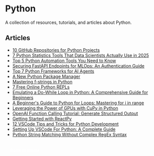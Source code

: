 # Python

A collection of resources, tutorials, and articles about Python.

## Articles

- [10 GitHub Repositories for Python Projects](https://www.kdnuggets.com/10-github-repositories-for-python-projects)
- [7 Python Statistics Tools That Data Scientists Actually Use in 2025](https://www.kdnuggets.com/7-python-statistics-tools-that-data-scientists-actually-use-in-2025)
- [Top 5 Python Automation Tools You Need to Know](https://www.kdnuggets.com/top-5-python-automation-tools-you-need-to-know)
- [Securing FastAPI Endpoints for MLOps: An Authentication Guide](https://machinelearningmastery.com/securing-fastapi-endpoints-for-mlops-an-authentication-guide/)
- [Top 7 Python Frameworks for AI Agents](https://www.kdnuggets.com/top-7-python-frameworks-for-ai-agents)
- [A New Python Package Manager](https://www.kdnuggets.com/new-python-package-manager) 
- [Mastering f-strings in Python](https://www.kdnuggets.com/mastering-f-strings-in-python)
- [7 Free Online Python REPLs](https://www.kdnuggets.com/7-free-online-python-repls) 
- [Emulating a Do-While Loop in Python: A Comprehensive Guide for Beginners](https://www.datacamp.com/tutorial/do-while-loop-python)
- [A Beginner's Guide to Python for Loops: Mastering for i in range](https://www.datacamp.com/tutorial/python-for-i-in-range) 
- [Leveraging the Power of GPUs with CuPy in Python](https://www.kdnuggets.com/leveraging-the-power-of-gpus-with-cupy-in-python)
- [OpenAI Function Calling Tutorial: Generate Structured Output](https://www.datacamp.com/tutorial/open-ai-function-calling-tutorial) 
- [Getting Started with ReactPy](https://www.kdnuggets.com/2023/06/getting-started-reactpy.html)
- [12 VSCode Tips and Tricks for Python Development](https://www.kdnuggets.com/2023/05/12-vscode-tips-tricks-python-development.html) 
- [Setting Up VSCode For Python: A Complete Guide](https://www.datacamp.com/tutorial/setting-up-vscode-python)
- [Python String Matching Without Complex RegEx Syntax](https://www.kdnuggets.com/2023/02/python-string-matching-without-complex-regex-syntax.html)

<a href="/" class="button" style="display: flex; align-items: center; justify-content: center; padding: 4px 12px; width: max-content; background: var(--primary-color); color: white; text-decoration: none; border-radius: 4px; margin-top: 30px; font-weight: bold; font-size: 1em; transition: transform 0.2s ease;"><i class="fas fa-home"></i><span style="margin-left: 5px;">Back to Home</span></a>

